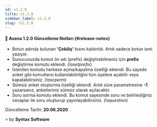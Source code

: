 ```yaml
---
id: v1.2.0
title: v1.2.0
sidebar_label: v1.2.0
slug: /v1.2.0
---
```

#### :tada: Asena **1.2.0** Güncelleme Notları {#release-notes}

- Botun adında bulunan **'Çekiliş'** kısmı kaldırıldı. Artık sadece botun ismi yazıyor.
- Sunucunuzda komut ön adı (prefix) değiştirebilmeniz için **prefix** değiştirme komutu eklendi. (*!asetprefix*)
- İstenilen komutu herkese açma/kapatma özelliği eklendi. Bu sayede anket gibi komutların kullanılabilirliğini tüm üyelere açabilir veya kapatabilirsiniz. (*!ascperm*)
- Süresiz anket oluşturma özelliği eklendi. Artık süre parametresine **-1** yazarsanız, anketleriniz süresiz olarak açılacaktır.
- Soru sorma komutu eklendi. Bu komut sayesinde soru ve belirlediğiniz cevaplar ile soru oluşturup yayınlayabilirsiniz. (*!aquestion*)

Güncelleme Tarihi: **20.06.2020**

:star: by **Syntax Software**
